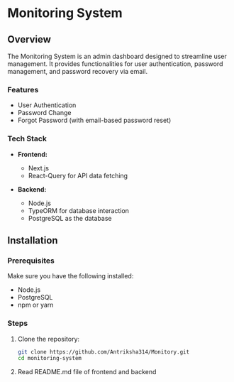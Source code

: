 
# Monitoring System

## Overview

The Monitoring System is an admin dashboard designed to streamline user management. It provides functionalities for user authentication, password management, and password recovery via email.

### Features

- User Authentication
- Password Change
- Forgot Password (with email-based password reset)

### Tech Stack

- **Frontend:**
  - Next.js
  - React-Query for API data fetching

- **Backend:**
  - Node.js
  - TypeORM for database interaction
  - PostgreSQL as the database

## Installation

### Prerequisites

Make sure you have the following installed:

- Node.js
- PostgreSQL
- npm or yarn

### Steps

1. Clone the repository:

   ```bash
   git clone https://github.com/Antriksha314/Monitory.git
   cd monitoring-system

2. Read README.md file of frontend and backend